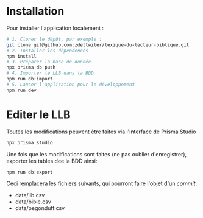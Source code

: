 # Installation

Pour installer l'application localement :

```bash
# 1. Cloner le dépôt, par exemple :
git clone git@github.com:zdettwiler/lexique-du-lecteur-biblique.git
# 2. Installer les dépendences
npm install
# 3. Préparer la base de donnée
npx prisma db push
# 4. Importer le LLB dans la BDD
npm run db:import
# 5. Lancer l'application pour le développement
npm run dev
```

# Editer le LLB
Toutes les modifications peuvent être faites via l'interface de Prisma Studio
```bash
npx prisma studio
```
Une fois que les modifications sont faites (ne pas oublier d'enregistrer), exporter les tables dee la BDD ainsi:
```bash
npm run db:export
```
Ceci remplacera les fichiers suivants, qui pourront faire l'objet d'un _commit_:
- data/llb.csv
- data/bible.csv
- data/pegonduff.csv

